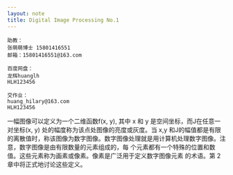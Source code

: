 ```yaml
---
layout: note
title: Digital Image Processing No.1
---
```


```
助教：
张萌萌博士 15801416551
邮箱：15801416551@163.com

百度网盘：
龙辉huanglh
HLH123456

交作业：
huang_hilary@163.com
HLH123456
```

一幅图像可以定义为一个二维函数f(x, y), 其中 x 和 y 是空间坐标，而J在任意一对坐标(x, y) 处的幅度称为该点处图像的亮度或灰度。当 x,y 和J的幅值都是有限的离散值时，称该图像为数字图像。数字图像处理就是用计算机处理数字图像。注意，数字图像是由有限数量的元素组成的，每 个元素都有一个特殊的位置和数值。这些元素称为画素或像素。像素是广泛用于定义数字图像元素 的术语。第 2 章中将正式地讨论这些定义。
